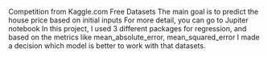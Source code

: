 Competition from Kaggle.com
Free Datasets
The main goal is to predict the house price based on initial inputs
For more detail, you can go to Jupiter notebook
In this project, I used 3 different packages for regression, and based on the metrics like mean_absolute_error, mean_squared_error I made a decision which model is better to work with that datasets. 
